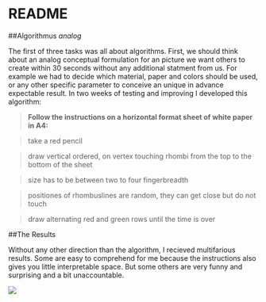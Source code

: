 # README 
##Algorithmus *analog*

The first of three tasks was all about algorithms. First, we should think about an analog conceptual formulation for an picture we want others to create within 30 seconds without any additional statment from us. For example we had to decide which material, paper and colors should be used, or any other specific parameter to conceive an unique in advance expectable result. In two weeks of testing and improving I developed this algorithm:

>**Follow the instructions on a horizontal format sheet of white paper in A4:**

>take a red pencil

>draw vertical ordered, on vertex touching rhombi from the top to the bottom of the sheet

>size has to be between two to four fingerbreadth

>positiones of rhombuslines are random, they can get close but do not touch

>draw alternating red and green rows until the time is over


##The Results

Without any other direction than the algorithm, I recieved multifarious results. Some are easy to comprehend for me because the instructions also gives you little interpretable space. But some others are very funny and surprising and a bit unaccountable.

![](https://cloud.githubusercontent.com/assets/12065257/10159113/b097702c-6696-11e5-8ab9-712c5b31d1a5.jpeg)
